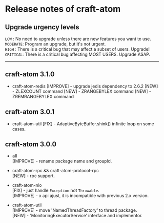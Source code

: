 
# Release notes of craft-atom


## Upgrade urgency levels

`LOW`     : No need to upgrade unless there are new features you want to use.  
`MODERATE`: Program an upgrade, but it's not urgent.  
`HIGH`    : There is a critical bug that may affect a subset of users. Upgrade!  
`CRITICAL`: There is a critical bug affecting MOST USERS. Upgrade ASAP.  

------------------------------------------------------------------------------


## craft-atom 3.1.0
  * craft-atom-redis
    [IMPROVE]  - upgrade jedis dependency to 2.6.2
    [NEW]      - ZLEXCOUNT command
    [NEW]      - ZRANGEBYLEX command
    [NEW]      - ZREMRANGEBYLEX command


## craft-atom 3.0.1

  * craft-atom-util
    [FIX]      - AdaptiveByteBuffer.shink() infinite loop on some cases.




## craft-atom 3.0.0

  * all  
    [IMPROVE]  - rename package name and groupId.

  * craft-atom-rpc && craft-atom-protocol-rpc  
    [NEW]      - rpc support.

  * craft-atom-nio  
    [FIX]      - just handle `Exception` not `Throwable`.  
    [IMPROVE]  - x api ajust, it is incompatible with previous 2.x version.  

  * craft-atom-util  
    [IMPROVE]  - move 'NamedThreadFactory' to thread package.  
    [NEW]      - 'MonitoringExecutorService' interface and implementor.  
